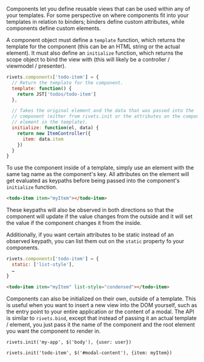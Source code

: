 Components let you define reusable views that can be used within any of your templates. For some perspective on where components fit into your templates in relation to binders; binders define custom attributes, while components define custom elements.

A component object must define a `template` function, which returns the template for the component (this can be an HTML string or the actual element). It must also define an `initialize` function, which returns the scope object to bind the view with (this will likely be a controller / viewmodel / presenter).

```javascript
rivets.components['todo-item'] = {
  // Return the template for the component.
  template: function() {
    return JST['todos/todo-item']
  },

  // Takes the original element and the data that was passed into the
  // component (either from rivets.init or the attributes on the component
  // element in the template).
  initialize: function(el, data) {
    return new ItemController({
      item: data.item
    })
  }
}
```

To use the component inside of a template, simply use an element with the same tag name as the component's key. All attributes on the element will get evaluated as keypaths before being passed into the component's `initialize` function.

```html
<todo-item item="myItem"></todo-item>
```

These keypaths will also be observed in both directions so that the component will update if the value changes from the outside and it will set the value if the component changes it from the inside.

Additionally, if you want certain attributes to be static instead of an observed keypath, you can list them out on the `static` property fo your components.

```javascript
rivets.components['todo-item'] = {
  static: ['list-style'],
  …
}
```

```html
<todo-item item="myItem" list-style="condensed"></todo-item>
```

Components can also be initialized on their own, outside of a template. This is useful when you want to insert a new view into the DOM yourself, such as the entry point to your entire application or the content of a modal. The API is similar to `rivets.bind`, except that instead of passing it an actual template / element, you just pass it the name of the component and the root element you want the component to render in.

```
rivets.init('my-app', $('body'), {user: user})
```

```
rivets.init('todo-item', $('#modal-content'), {item: myItem})
```
